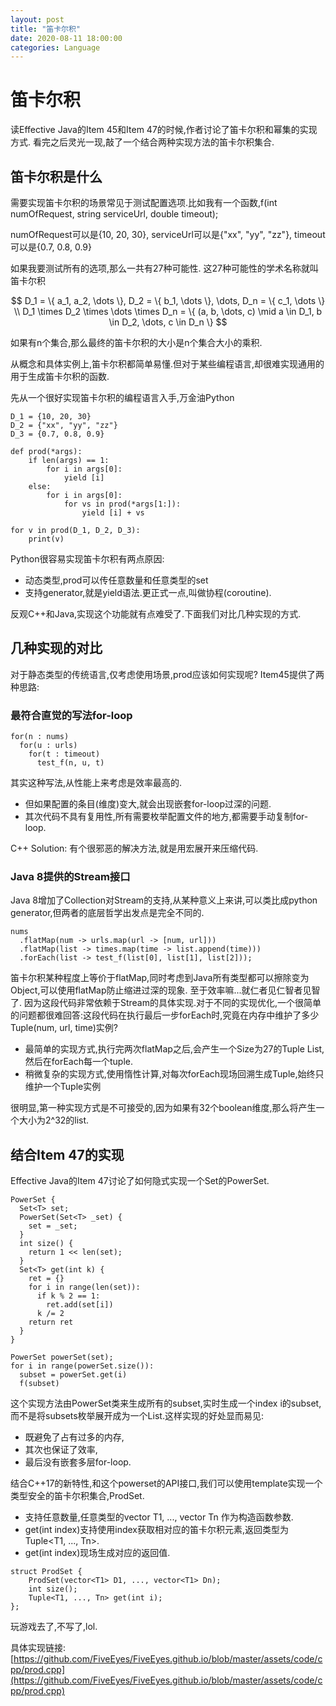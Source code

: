 ```yaml
---
layout: post
title: "笛卡尔积"
date: 2020-08-11 18:00:00
categories: Language
---
```


# 笛卡尔积

读Effective Java的Item 45和Item 47的时候,作者讨论了笛卡尔积和幂集的实现方式. 看完之后灵光一现,敲了一个结合两种实现方法的笛卡尔积集合.

## 笛卡尔积是什么

需要实现笛卡尔积的场景常见于测试配置选项.比如我有一个函数,f(int numOfRequest, string serviceUrl, double timeout);

numOfRequest可以是{10, 20, 30}, serviceUrl可以是{"xx", "yy", "zz"}, timeout可以是{0.7, 0.8, 0.9}

如果我要测试所有的选项,那么一共有27种可能性. 这27种可能性的学术名称就叫笛卡尔积

$$
D_1 = \{ a_1, a_2, \dots \}, D_2 = \{ b_1, \dots \}, \dots, D_n = \{ c_1, \dots \} \\
D_1 \times D_2 \times \dots \times D_n = \{ (a, b, \dots, c) \mid a \in D_1, b \in D_2, \dots, c \in D_n \}
$$

如果有n个集合,那么最终的笛卡尔积的大小是n个集合大小的乘积.

从概念和具体实例上,笛卡尔积都简单易懂.但对于某些编程语言,却很难实现通用的用于生成笛卡尔积的函数.

先从一个很好实现笛卡尔积的编程语言入手,万金油Python

```
D_1 = {10, 20, 30}
D_2 = {"xx", "yy", "zz"}
D_3 = {0.7, 0.8, 0.9}

def prod(*args):
    if len(args) == 1:
        for i in args[0]:
            yield [i]
    else:
        for i in args[0]:
            for vs in prod(*args[1:]):
                yield [i] + vs

for v in prod(D_1, D_2, D_3):
    print(v)
```

Python很容易实现笛卡尔积有两点原因:
  - 动态类型,prod可以传任意数量和任意类型的set
  - 支持generator,就是yield语法.更正式一点,叫做协程(coroutine).
  
反观C++和Java,实现这个功能就有点难受了.下面我们对比几种实现的方式.

## 几种实现的对比

对于静态类型的传统语言,仅考虑使用场景,prod应该如何实现呢? Item45提供了两种思路:

### 最符合直觉的写法for-loop

```
for(n : nums)
  for(u : urls)
    for(t : timeout)
      test_f(n, u, t)
```

其实这种写法,从性能上来考虑是效率最高的.
  - 但如果配置的条目(维度)变大,就会出现嵌套for-loop过深的问题.
  - 其次代码不具有复用性,所有需要枚举配置文件的地方,都需要手动复制for-loop.

C++ Solution: 有个很邪恶的解决方法,就是用宏展开来压缩代码.

### Java 8提供的Stream接口

Java 8增加了Collection对Stream的支持,从某种意义上来讲,可以类比成python generator,但两者的底层哲学出发点是完全不同的.

```
nums
  .flatMap(num -> urls.map(url -> [num, url]))
  .flatMap(list -> times.map(time -> list.append(time)))
  .forEach(list -> test_f(list[0], list[1], list[2]));
```

笛卡尔积某种程度上等价于flatMap,同时考虑到Java所有类型都可以擦除变为Object,可以使用flatMap防止缩进过深的现象.
至于效率嘛...就仁者见仁智者见智了. 因为这段代码非常依赖于Stream的具体实现.对于不同的实现优化,一个很简单的问题都很难回答:这段代码在执行最后一步forEach时,究竟在内存中维护了多少Tuple(num, url, time)实例?
  - 最简单的实现方式,执行完两次flatMap之后,会产生一个Size为27的Tuple List,然后在forEach每一个tuple.
  - 稍微复杂的实现方式,使用惰性计算,对每次forEach现场回溯生成Tuple,始终只维护一个Tuple实例

很明显,第一种实现方式是不可接受的,因为如果有32个boolean维度,那么将产生一个大小为2^32的list.

## 结合Item 47的实现

Effective Java的Item 47讨论了如何隐式实现一个Set<T>的PowerSet.

```
PowerSet {
  Set<T> set;
  PowerSet(Set<T> _set) {
    set = _set;
  }
  int size() {
    return 1 << len(set);
  }
  Set<T> get(int k) {
    ret = {}
    for i in range(len(set)):
      if k % 2 == 1:
        ret.add(set[i])
      k /= 2
    return ret
  }
}

PowerSet powerSet(set);
for i in range(powerSet.size()):
  subset = powerSet.get(i)
  f(subset)
```

这个实现方法由PowerSet类来生成所有的subset,实时生成一个index i的subset,而不是将subsets枚举展开成为一个List.这样实现的好处显而易见:
  - 既避免了占有过多的内存,
  - 其次也保证了效率,
  - 最后没有嵌套多层for-loop.

结合C++17的新特性,和这个powerset的API接口,我们可以使用template实现一个类型安全的笛卡尔积集合,ProdSet.
  - 支持任意数量,任意类型的vector T1, ..., vector Tn 作为构造函数参数.
  - get(int index)支持使用index获取相对应的笛卡尔积元素,返回类型为Tuple<T1, ..., Tn>.
  - get(int index)现场生成对应的返回值.
  
```
struct ProdSet {
    ProdSet(vector<T1> D1, ..., vector<T1> Dn);
    int size();
    Tuple<T1, ..., Tn> get(int i);
};
```

玩游戏去了,不写了,lol.

具体实现链接: [https://github.com/FiveEyes/FiveEyes.github.io/blob/master/assets/code/cpp/prod.cpp](https://github.com/FiveEyes/FiveEyes.github.io/blob/master/assets/code/cpp/prod.cpp)








